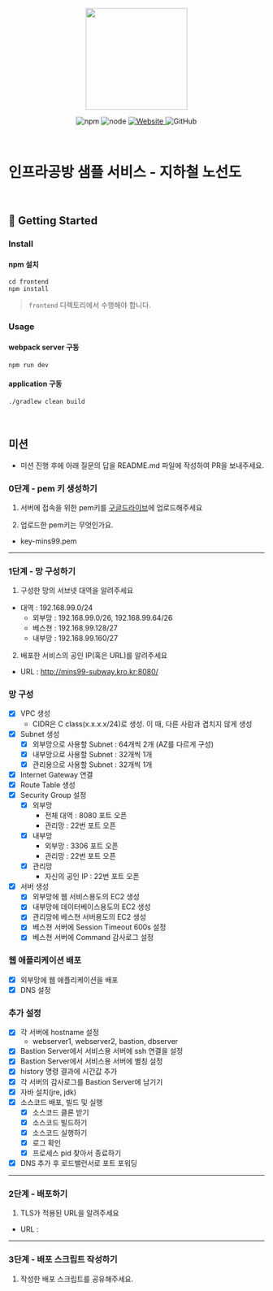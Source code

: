 <p align="center">
    <img width="200px;" src="https://raw.githubusercontent.com/woowacourse/atdd-subway-admin-frontend/master/images/main_logo.png"/>
</p>
<p align="center">
  <img alt="npm" src="https://img.shields.io/badge/npm-%3E%3D%205.5.0-blue">
  <img alt="node" src="https://img.shields.io/badge/node-%3E%3D%209.3.0-blue">
  <a href="https://edu.nextstep.camp/c/R89PYi5H" alt="nextstep atdd">
    <img alt="Website" src="https://img.shields.io/website?url=https%3A%2F%2Fedu.nextstep.camp%2Fc%2FR89PYi5H">
  </a>
  <img alt="GitHub" src="https://img.shields.io/github/license/next-step/atdd-subway-service">
</p>

<br>

# 인프라공방 샘플 서비스 - 지하철 노선도

<br>

## 🚀 Getting Started

### Install
#### npm 설치
```
cd frontend
npm install
```
> `frontend` 디렉토리에서 수행해야 합니다.

### Usage
#### webpack server 구동
```
npm run dev
```
#### application 구동
```
./gradlew clean build
```
<br>

## 미션

* 미션 진행 후에 아래 질문의 답을 README.md 파일에 작성하여 PR을 보내주세요.

### 0단계 - pem 키 생성하기

1. 서버에 접속을 위한 pem키를 [구글드라이브](https://drive.google.com/drive/folders/1dZiCUwNeH1LMglp8dyTqqsL1b2yBnzd1?usp=sharing)에 업로드해주세요

2. 업로드한 pem키는 무엇인가요.
+ key-mins99.pem

---

### 1단계 - 망 구성하기
1. 구성한 망의 서브넷 대역을 알려주세요
- 대역 : 192.168.99.0/24
  - 외부망 : 192.168.99.0/26, 192.168.99.64/26
  - 베스쳔 : 192.168.99.128/27
  - 내부망 : 192.168.99.160/27

2. 배포한 서비스의 공인 IP(혹은 URL)를 알려주세요
- URL : http://mins99-subway.kro.kr:8080/

### 망 구성
+ [x] VPC 생성
  + CIDR은 C class(x.x.x.x/24)로 생성. 이 때, 다른 사람과 겹치지 않게 생성
+ [x] Subnet 생성
  + [x] 외부망으로 사용할 Subnet : 64개씩 2개 (AZ를 다르게 구성)
  + [x] 내부망으로 사용할 Subnet : 32개씩 1개
  + [x] 관리용으로 사용할 Subnet : 32개씩 1개
+ [x] Internet Gateway 연결
+ [x] Route Table 생성
+ [x] Security Group 설정
  + [x] 외부망
    + 전체 대역 : 8080 포트 오픈
    + 관리망 : 22번 포트 오픈
  + [x] 내부망
    + 외부망 : 3306 포트 오픈
    + 관리망 : 22번 포트 오픈
  + [x] 관리망
      + 자신의 공인 IP : 22번 포트 오픈
+ [x] 서버 생성
  + [x] 외부망에 웹 서비스용도의 EC2 생성
  + [x] 내부망에 데이터베이스용도의 EC2 생성
  + [x] 관리망에 베스쳔 서버용도의 EC2 생성
  + [x] 베스쳔 서버에 Session Timeout 600s 설정
  + [x] 베스쳔 서버에 Command 감사로그 설정

### 웹 애플리케이션 배포
+ [x] 외부망에 웹 애플리케이션을 배포
+ [x] DNS 설정

### 추가 설정
+ [x] 각 서버에 hostname 설정
  + webserver1, webserver2, bastion, dbserver 
+ [x] Bastion Server에서 서비스용 서버에 ssh 연결을 설정
+ [x] Bastion Server에서 서비스용 서버에 별칭 설정
+ [x] history 명령 결과에 시간값 추가
+ [x] 각 서버의 감사로그를 Bastion Server에 남기기
+ [x] 자바 설치(jre, jdk)
+ [x] 소스코드 배포, 빌드 및 실행
  + [x] 소스코드 클론 받기
  + [x] 소스코드 빌드하기
  + [x] 소스코드 실행하기
  + [x] 로그 확인
  + [x] 프로세스 pid 찾아서 종료하기
+ [x] DNS 추가 후 로드밸런서로 포트 포워딩

---

### 2단계 - 배포하기
1. TLS가 적용된 URL을 알려주세요

- URL : 

---

### 3단계 - 배포 스크립트 작성하기

1. 작성한 배포 스크립트를 공유해주세요.


